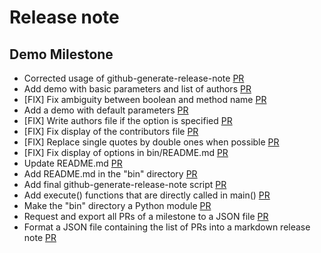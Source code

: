 # Release note

## Demo Milestone

- Corrected usage of github-generate-release-note [PR](https://github.com/cbentejac/github-generate-release-note/pull/19)
- Add demo with basic parameters and list of authors [PR](https://github.com/cbentejac/github-generate-release-note/pull/18)
- [FIX] Fix ambiguity between boolean and method name [PR](https://github.com/cbentejac/github-generate-release-note/pull/17)
- Add a demo with default parameters [PR](https://github.com/cbentejac/github-generate-release-note/pull/16)
- [FIX] Write authors file if the option is specified [PR](https://github.com/cbentejac/github-generate-release-note/pull/15)
- [FIX] Fix display of the contributors file [PR](https://github.com/cbentejac/github-generate-release-note/pull/13)
- [FIX] Replace single quotes by double ones when possible [PR](https://github.com/cbentejac/github-generate-release-note/pull/12)
- [FIX] Fix display of options in bin/README.md [PR](https://github.com/cbentejac/github-generate-release-note/pull/11)
- Update README.md [PR](https://github.com/cbentejac/github-generate-release-note/pull/10)
- Add README.md in the "bin" directory [PR](https://github.com/cbentejac/github-generate-release-note/pull/8)
- Add final github-generate-release-note script [PR](https://github.com/cbentejac/github-generate-release-note/pull/5)
- Add execute() functions that are directly called in main() [PR](https://github.com/cbentejac/github-generate-release-note/pull/3)
- Make the "bin" directory a Python module [PR](https://github.com/cbentejac/github-generate-release-note/pull/4)
- Request and export all PRs of a milestone to a JSON file [PR](https://github.com/cbentejac/github-generate-release-note/pull/1)
- Format a JSON file containing the list of PRs into a markdown release note [PR](https://github.com/cbentejac/github-generate-release-note/pull/2)
